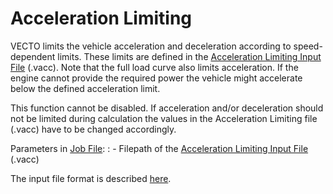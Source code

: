 Acceleration Limiting
=====================

VECTO limits the vehicle acceleration and deceleration according to speed-dependent limits. These limits are defined in the [Acceleration Limiting Input File](#acceleration-limiting-input-file-.vacc) (.vacc). Note that the full load curve also limits acceleration. If the engine cannot provide the required power the vehicle might accelerate below the defined acceleration limit.

This function cannot be disabled. If acceleration and/or deceleration should not be limited during calculation the values in the Acceleration Limiting file (.vacc) have to be changed accordingly.

Parameters in [Job File](#job-editor):
:	-   Filepath of the [Acceleration Limiting Input File](#acceleration-limiting-input-file-.vacc) (.vacc)

 The input file format is described [here](#acceleration-limiting-input-file-.vacc).
